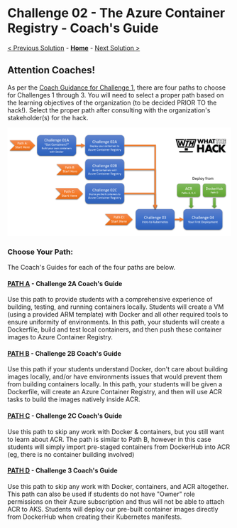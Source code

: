 # Challenge 02 - The Azure Container Registry - Coach's Guide 

[< Previous Solution](./Solution-01.md) - **[Home](./README.md)** - [Next Solution >](./Solution-03.md)

## Attention Coaches!

 As per the [Coach Guidance for Challenge 1](./Solution-01.md), there are four paths to choose for Challenges 1 through 3. You will need to select a proper path based on the learning objectives of the organization (to be decided PRIOR TO the hack!). Select the proper path after consulting with the organization's stakeholder(s) for the hack.

![The Container Challenge Paths are mapped in this diagram.](../Images/wth-container-challenge-paths.png 'Container Challenge Paths')

### Choose Your Path:

The Coach's Guides for each of the four paths are below.

#### [PATH A](Solution-02A.md) - Challenge 2A Coach's Guide

 Use this path to provide students with a comprehensive experience of building, testing, and running containers locally. Students will create a VM (using a provided ARM template) with Docker and all other required tools to ensure uniformity of environments. In this path, your students will create a Dockerfile, build and test local containers, and then push these container images to Azure Container Registry.

#### [PATH B](Solution-02B.md) - Challenge 2B Coach's Guide

Use this path if your students understand Docker, don't care about building images locally, and/or have environments issues that would prevent them from building containers locally. In this path, your students will be given a Dockerfile, will create an Azure Container Registry, and then will use ACR tasks to build the images natively inside ACR.

#### [PATH C](Solution-02C.md) - Challenge 2C Coach's Guide

Use this path to skip any work with Docker & containers, but you still want to learn about ACR.  The path is similar to Path B, however in this case students will simply import pre-staged containers from DockerHub into ACR (eg, there is no container building involved)

#### [PATH D](./Solution-03.md) - Challenge 3 Coach's Guide
Use this path to skip any work with Docker, containers, and ACR altogether. This path can also be used if students do not have "Owner" role permissions on their Azure subscription and thus will not be able to attach ACR to AKS.  Students will deploy our pre-built container images directly from DockerHub when creating their Kubernetes manifests.